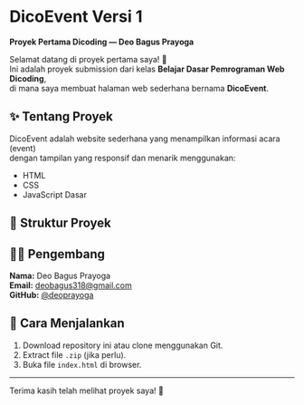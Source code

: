 # DicoEvent Versi 1  
**Proyek Pertama Dicoding — Deo Bagus Prayoga**

Selamat datang di proyek pertama saya! 🎉  
Ini adalah proyek submission dari kelas **Belajar Dasar Pemrograman Web Dicoding**,  
di mana saya membuat halaman web sederhana bernama **DicoEvent**.

## ✨ Tentang Proyek
DicoEvent adalah website sederhana yang menampilkan informasi acara (event)  
dengan tampilan yang responsif dan menarik menggunakan:
- HTML
- CSS
- JavaScript Dasar

## 📁 Struktur Proyek

## 👨‍💻 Pengembang
**Nama:** Deo Bagus Prayoga  
**Email:** [deobagus318@gmail.com](mailto:deobagus318@gmail.com)  
**GitHub:** [@deoprayoga](https://github.com/deoprayoga)

## 🚀 Cara Menjalankan
1. Download repository ini atau clone menggunakan Git.
2. Extract file `.zip` (jika perlu).
3. Buka file `index.html` di browser.

---

Terima kasih telah melihat proyek saya! 🙌
